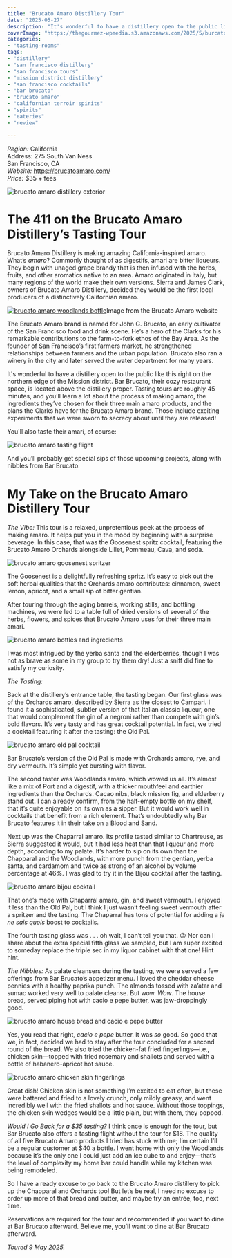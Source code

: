 ```yaml
---
title: "Brucato Amaro Distillery Tour"
date: "2025-05-27"
description: "It's wonderful to have a distillery open to the public like this right on the northern edge of the Mission district. Bar Brucato, their cozy restaurant space, is located above the distillery proper. Tasting tours are roughly 45 minutes, and you’ll learn a lot about the process of making amaro,"
coverImage: "https://thegourmez-wpmedia.s3.amazonaws.com/2025/5/burcato-amaro-tour+(4).jpg"
categories:
- "tasting-rooms"
tags:
- "distillery"
- "san francisco distillery"
- "san francisco tours"
- "mission district distillery"
- "san francisco cocktails"
- "bar brucato"
- "brucato amaro"
- "californian terroir spirits"
- "spirits"
- "eateries"
- "review"

---
```

*Region:* California\
Address: 275 South Van Ness\
San Francisco, CA\
*Website:* <https://brucatoamaro.com/>\
*Price:* $35 + fees

![brucato amaro distillery exterior](https://thegourmez-wpmedia.s3.amazonaws.com/2025/5/burcato-amaro-tour+(2).jpg)

# The 411 on the Brucato Amaro Distillery’s Tasting Tour

Brucato Amaro Distillery is making amazing California-inspired amaro. What’s *amaro*? Commonly thought of as digestifs, amari are bitter liqueurs. They begin with unaged grape brandy that is then infused with the herbs, fruits, and other aromatics native to an area. Amaro originated in Italy, but many regions of the world make their own versions. Sierra and James Clark, owners of Brucato Amaro Distillery, decided they would be the first local producers of a distinctively Californian amaro.

<div class="caption">

[![brucato amaro woodlands bottle](https://thegourmez-wpmedia.s3.amazonaws.com/2025/5/brucato-amaro-logo.png)](https://thegourmez-wpmedia.s3.amazonaws.com/2025/5/brucato-amaro-logo.png)Image from the Brucato Amaro website</div>

The Brucato Amaro brand is named for John G. Brucato, an early cultivator of the San Francisco food and drink scene. He’s a hero of the Clarks for his remarkable contributions to the farm-to-fork ethos of the Bay Area. As the founder of San Francisco’s first farmers market, he strengthened relationships between farmers and the urban population. Brucato also ran a winery in the city and later served the water department for many years.

It's wonderful to have a distillery open to the public like this right on the northern edge of the Mission district. Bar Brucato, their cozy restaurant space, is located above the distillery proper. Tasting tours are roughly 45 minutes, and you’ll learn a lot about the process of making amaro, the ingredients they’ve chosen for their three main amaro products, and the plans the Clarks have for the Brucato Amaro brand. Those include exciting experiments that we were sworn to secrecy about until they are released!

You'll also taste their amari, of course:

![brucato amaro tasting flight](https://thegourmez-wpmedia.s3.amazonaws.com/2025/5/burcato-amaro-tour+(5).jpg)

And you’ll probably get special sips of those upcoming projects, along with nibbles from Bar Brucato.

# My Take on the Brucato Amaro Distillery Tour

*The Vibe:* This tour is a relaxed, unpretentious peek at the process of making amaro. It helps put you in the mood by beginning with a surprise beverage. In this case, that was the Goosenest spritz cocktail, featuring the Brucato Amaro Orchards alongside Lillet, Pommeau, Cava, and soda.

![brucato amaro goosenest spritzer](https://thegourmez-wpmedia.s3.amazonaws.com/2025/5/burcato-amaro-tour+(3).jpg)

The Goosenest is a delightfully refreshing spritz. It’s easy to pick out the soft herbal qualities that the Orchards amaro contributes: cinnamon, sweet lemon, apricot, and a small sip of bitter gentian.

After touring through the aging barrels, working stills, and bottling machines, we were led to a table full of dried versions of several of the herbs, flowers, and spices that Brucato Amaro uses for their three main amari.

![brucato amaro bottles and ingredients](https://thegourmez-wpmedia.s3.amazonaws.com/2025/5/burcato-amaro-tour+(4).jpg)

I was most intrigued by the yerba santa and the elderberries, though I was not as brave as some in my group to try them dry! Just a sniff did fine to satisfy my curiosity.

*The Tasting:*

Back at the distillery’s entrance table, the tasting began. Our first glass was of the Orchards amaro, described by Sierra as the closest to Campari. I found it a sophisticated, subtler version of that Italian classic liqueur, one that would complement the gin of a negroni rather than compete with gin’s bold flavors. It’s very tasty and has great cocktail potential. In fact, we tried a cocktail featuring it after the tasting: the Old Pal.

![brucato amaro old pal cocktail](https://thegourmez-wpmedia.s3.amazonaws.com/2025/5/burcato-amaro-tour+(8).jpg)

Bar Brucato’s version of the Old Pal is made with Orchards amaro, rye, and dry vermouth. It’s simple yet bursting with flavor.

The second taster was Woodlands amaro, which wowed us all. It’s almost like a mix of Port and a digestif, with a thicker mouthfeel and earthier ingredients than the Orchards. Cacao nibs, black mission fig, and elderberry stand out. I can already confirm, from the half-empty bottle on my shelf, that it’s quite enjoyable on its own as a sipper. But it would work well in cocktails that benefit from a rich element. That’s undoubtedly why Bar Brucato features it in their take on a Blood and Sand.

Next up was the Chaparral amaro. Its profile tasted similar to Chartreuse, as Sierra suggested it would, but it had less heat than that liqueur and more depth, according to my palate. It’s harder to sip on its own than the Chapparal and the Woodlands, with more punch from the gentian, yerba santa, and cardamom and twice as strong of an alcohol by volume percentage at 46%. I was glad to try it in the Bijou cocktail after the tasting.

![brucato amaro bijou cocktail](https://thegourmez-wpmedia.s3.amazonaws.com/2025/5/burcato-amaro-tour+(1).jpg)

That one’s made with Chaparral amaro, gin, and sweet vermouth. I enjoyed it less than the Old Pal, but I think I just wasn’t feeling sweet vermouth after a spritzer and the tasting. The Chaparral has tons of potential for adding a *je ne sais quois* boost to cocktails.

The fourth tasting glass was . . . oh wait, I can’t tell you that. 😉 Nor can I share about the extra special fifth glass we sampled, but I am super excited to someday replace the triple sec in my liquor cabinet with that one! Hint hint.

*The Nibbles:* As palate cleansers during the tasting, we were served a few offerings from Bar Brucato’s appetizer menu. I loved the cheddar cheese pennies with a healthy paprika punch. The almonds tossed with za’atar and sumac worked very well to palate cleanse. But wow. *Wow*. The house bread, served piping hot with cacio e pepe butter, was jaw-droppingly good.

![brucato amaro house bread and cacio e pepe butter](https://thegourmez-wpmedia.s3.amazonaws.com/2025/5/burcato-amaro-tour+(6).jpg)

Yes, you read that right, *cacio e pepe* butter. It was *so* good. So good that we, in fact, decided we had to stay after the tour concluded for a second round of the bread. We also tried the chicken-fat fried fingerlings—i.e., chicken skin—topped with fried rosemary and shallots and served with a bottle of habanero-apricot hot sauce.

![brucato amaro chicken skin fingerlings](https://thegourmez-wpmedia.s3.amazonaws.com/2025/5/burcato-amaro-tour+(7).jpg)

Great dish! Chicken skin is not something I’m excited to eat often, but these were battered and fried to a lovely crunch, only mildly greasy, and went incredibly well with the fried shallots and hot sauce. Without those toppings, the chicken skin wedges would be a little plain, but with them, they popped.

*Would I Go Back for a \$35 tasting?* I think once is enough for the tour, but Bar Brucato also offers a tasting flight without the tour for \$18. The quality of all five Brucato Amaro products I tried has stuck with me; I’m certain I’ll be a regular customer at \$40 a bottle. I went home with only the Woodlands because it’s the only one I could just add an ice cube to and enjoy—that’s the level of complexity my home bar could handle while my kitchen was being remodeled.

So I have a ready excuse to go back to the Brucato Amaro distillery to pick up the Chapparal and Orchards too! But let’s be real, I need no excuse to order up more of that bread and butter, and maybe try an entrée, too, next time.

Reservations are required for the tour and recommended if you want to dine at Bar Brucato afterward. Believe me, you’ll want to dine at Bar Brucato afterward.

*Toured 9 May 2025.*
